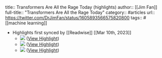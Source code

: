 title:: Transformers Are All the Rage Today (highlights)
author:: [[Jim Fan]]
full-title:: "Transformers Are All the Rage Today"
category:: #articles
url:: https://twitter.com/DrJimFan/status/1605893566575820800
tags:: #[[machine learning]]

- Highlights first synced by [[Readwise]] [[Mar 10th, 2023]]
	- ![](https://pbs.twimg.com/media/FklHsWjWAAA5RS2.jpg) ([View Highlight](https://read.readwise.io/read/01gv2znx8ge3peck2dq7xb2mz5))
	- ![](https://pbs.twimg.com/media/FklHstIWAAIWdc3.jpg) ([View Highlight](https://read.readwise.io/read/01gv2zp3nhac887rysd6zfvx24))
	- ![](https://pbs.twimg.com/media/FklHx7sX0AIEB9w.jpg) ([View Highlight](https://read.readwise.io/read/01gv2zpztykk3wkamhbrxv5ndp))